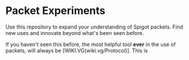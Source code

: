 # Packet Experiments
Use this repository to expand your understanding of Spigot packets. Find new uses and innovate beyond what's been seen before.

If you haven't seen this before, the most helpful tool **ever** in the use of packets, will always be [WIKI.VG(wiki.vg/Protocol)]. This is
